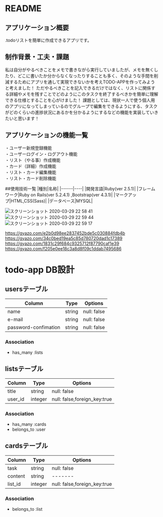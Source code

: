 # README

## アプリケーション概要
.todoリストを簡単に作成できるアプリです。

## 制作背景・工夫・課題
私は自分がやるべきことをメモで書きながら実行していましたが、メモを無くしたり、どこに書いたか分からなくなったりすることも多く、そのような手間を削減するためにアプリを通して実現できないかを考えTODO-APPを作ってみようと考えました！
ただやるべきことを記入できるだけではなく、リストに関係する詳細やメモを残すことでどのようにこのタスクを終了するべきかを簡単に理解できる仕様とすることを心がけました！
課題としては、現状一人で使う個人用のアプリになってしまっているのでグループで編集をできるようにする、タスクがどのくらいの進捗状況にあるかを分かるようにするなどの機能を実装していきたいと思います！

## アプリケーションの機能一覧
・ユーザー新規登録機能<br>
・ユーザーログイン・ログアウト機能<br>
・リスト（やる事）作成機能<br>
・カード（詳細）作成機能<br>
・リスト・カード編集機能<br>
・リスト・カード削除機能<br>

##使用技術一覧
|種別|名称|
|------|----|
|開発言語|Ruby(ver 2.5.1)|
|フレームワーク|Ruby on Rails(ver 5.2.4.1) ,Bootstrap(ver 4.3.1)|
|マークアップ|HTML,CSS(Sass)|
|データベース|MYSQL|

![スクリーンショット 2020-03-29 22 58 41](https://user-images.githubusercontent.com/61177741/77851048-8fc0a900-7211-11ea-839a-d01b4357e675.png)
![スクリーンショット 2020-03-29 22 59 44](https://user-images.githubusercontent.com/61177741/77851051-93543000-7211-11ea-9b6f-dff586f8612b.png)
![スクリーンショット 2020-03-29 22 59 17](https://user-images.githubusercontent.com/61177741/77851054-95b68a00-7211-11ea-9b96-d8af478d1823.png)

https://gyazo.com/e2b0d98ee2837452bde5c030884fdb4b<br>
https://gyazo.com/34c0bed19ea5c85d780720dad1c17389<br>
https://gyazo.com/1831c29f684c9325712f87790caf1e39<br>
https://gyazo.com/f205e0ee18c3a8d8f09c1ddab7495686<br>



# todo-app DB設計

##  usersテーブル  

|Column|Type|Options|
|------|----|-------|
| name | string | null: false |<br>　　
| e-mail | string | null: false |<br>
| password-confimation | string | null: false |<br>

### Association
- has_many :lists

## listsテーブル
|Column|Type|Options|
|------|----|-------|
|title|string|null: false|<br>
|user_id|integer|null: false,foreign_key:true|<br>

### Association
- has_many :cards<br>
- belongs_to :user<br>


## cardsテーブル
|Column|Type|Options|
|------|----|-------|
|task|string|null: false|<br>
|content|string|-------|<br>
|list_id|integer|null: false,foreign_key:true|<br>

### Association
- belongs_to :list


